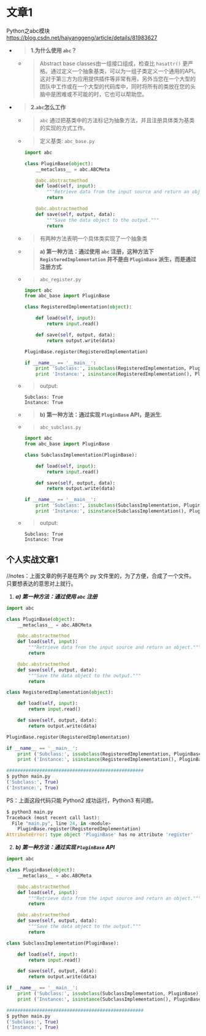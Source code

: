 
# 文章1

Python之abc模块 https://blog.csdn.net/haiyanggeng/article/details/81983627
- > **1.为什么使用 `abc`？**
  * > Abstract base classes由一组接口组成，检查比 `hasattr()` 更严格。通过定义一个抽象基类，可以为一组子类定义一个通用的API。这对于第三方为应用提供插件等非常有用，另外当您在一个大型的团队中工作或在一个大型的代码库中，同时将所有的类放在您的头脑中是困难或不可能的时，它也可以帮助您。
- > **2.`abc`怎么工作**
  * > `abc` 通过把基类中的方法标记为抽象方法，并且注册具体类为基类的实现的方式工作。
  * > 定义基类: `abc_base.py`
    ```py
    import abc
    
    class PluginBase(object):
        __metaclass__ = abc.ABCMeta
    
        @abc.abstractmethod
        def load(self, input):
            """Retrieve data from the input source and return an object."""
            return
    
        @abc.abstractmethod
        def save(self, output, data):
            """Save the data object to the output."""
            return
    ```
  * > 有两种方法表明一个具体类实现了一个抽象类
  * > **a) 第一种方法：通过使用 `abc` 注册，这种方法下 `RegisteredImplementation` 并不是由 `PluginBase` 派生，而是通过注册方式**.
  * > `abc_register.py`
    ```py
    import abc
    from abc_base import PluginBase

    class RegisteredImplementation(object):

        def load(self, input):
            return input.read()

        def save(self, output, data):
            return output.write(data)

    PluginBase.register(RegisteredImplementation)

    if __name__ == '__main__':
        print 'Subclass:', issubclass(RegisteredImplementation, PluginBase)
        print 'Instance:', isinstance(RegisteredImplementation(), PluginBase)
    ```
  * > output:
    ```console
    Subclass: True
    Instance: True
    ```
  * > **b) 第一种方法：通过实现 `PluginBase` API，是派生**.
  * > `abc_subclass.py`
    ```py
    import abc
    from abc_base import PluginBase
    
    class SubclassImplementation(PluginBase):
    
        def load(self, input):
            return input.read()
    
        def save(self, output, data):
            return output.write(data)
    
    if __name__ == '__main__':
        print 'Subclass:', issubclass(SubclassImplementation, PluginBase)
        print 'Instance:', isinstance(SubclassImplementation(), PluginBase)
    ```
  * > output:
    ```console
    Subclass: True
    Instance: True
    ```

## 个人实战文章1

//notes：上面文章的例子是在两个 py 文件里的，为了方便，合成了一个文件。只要想表达的意思对上就行。

1. ***a) 第一种方法：通过使用 `abc` 注册***
```py
import abc

class PluginBase(object):
    __metaclass__ = abc.ABCMeta

    @abc.abstractmethod
    def load(self, input):
        """Retrieve data from the input source and return an object."""
        return

    @abc.abstractmethod
    def save(self, output, data):
        """Save the data object to the output."""
        return

class RegisteredImplementation(object):

    def load(self, input):
        return input.read()

    def save(self, output, data):
        return output.write(data)

PluginBase.register(RegisteredImplementation)

if __name__ == '__main__':
    print ('Subclass:', issubclass(RegisteredImplementation, PluginBase))
    print ('Instance:', isinstance(RegisteredImplementation(), PluginBase))

##################################################
$ python main.py
('Subclass:', True)
('Instance:', True)
```

PS：上面这段代码只能 Python2 成功运行，Python3 有问题。
```py
$ python3 main.py
Traceback (most recent call last):
  File "main.py", line 24, in <module>
    PluginBase.register(RegisteredImplementation)
AttributeError: type object 'PluginBase' has no attribute 'register'
```

2. ***b) 第一种方法：通过实现 `PluginBase` API***
```py
import abc

class PluginBase(object):
    __metaclass__ = abc.ABCMeta

    @abc.abstractmethod
    def load(self, input):
        """Retrieve data from the input source and return an object."""
        return

    @abc.abstractmethod
    def save(self, output, data):
        """Save the data object to the output."""
        return

class SubclassImplementation(PluginBase):

    def load(self, input):
        return input.read()

    def save(self, output, data):
        return output.write(data)

if __name__ == '__main__':
    print ('Subclass:', issubclass(SubclassImplementation, PluginBase))
    print ('Instance:', isinstance(SubclassImplementation(), PluginBase))

##################################################
$ python main.py
('Subclass:', True)
('Instance:', True)
```
